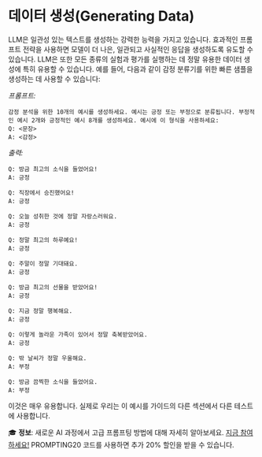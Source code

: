 # 데이터 생성(Generating Data)

LLM은 일관성 있는 텍스트를 생성하는 강력한 능력을 가지고 있습니다. 효과적인 프롬프트 전략을 사용하면 모델이 더 나은, 일관되고 사실적인 응답을 생성하도록 유도할 수 있습니다. LLM은 또한 모든 종류의 실험과 평가를 실행하는 데 정말 유용한 데이터 생성에 특히 유용할 수 있습니다. 예를 들어, 다음과 같이 감정 분류기를 위한 빠른 샘플을 생성하는 데 사용할 수 있습니다:

*프롬프트:*
```
감정 분석을 위한 10개의 예시를 생성하세요. 예시는 긍정 또는 부정으로 분류됩니다. 부정적인 예시 2개와 긍정적인 예시 8개를 생성하세요. 예시에 이 형식을 사용하세요:
Q: <문장>
A: <감정>
```

*출력:*
```
Q: 방금 최고의 소식을 들었어요!
A: 긍정

Q: 직장에서 승진했어요!
A: 긍정

Q: 오늘 성취한 것에 정말 자랑스러워요.
A: 긍정

Q: 정말 최고의 하루예요!
A: 긍정

Q: 주말이 정말 기대돼요.
A: 긍정

Q: 방금 최고의 선물을 받았어요!
A: 긍정

Q: 지금 정말 행복해요.
A: 긍정

Q: 이렇게 놀라운 가족이 있어서 정말 축복받았어요.
A: 긍정

Q: 밖 날씨가 정말 우울해요.
A: 부정

Q: 방금 끔찍한 소식을 들었어요.
A: 부정
```

이것은 매우 유용합니다. 실제로 우리는 이 예시를 가이드의 다른 섹션에서 다른 테스트에 사용합니다.

🎓 **정보**: 새로운 AI 과정에서 고급 프롬프팅 방법에 대해 자세히 알아보세요. [지금 참여하세요!](https://dair-ai.thinkific.com/)
PROMPTING20 코드를 사용하면 추가 20% 할인을 받을 수 있습니다.
